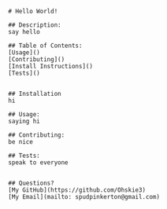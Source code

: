 
      # Hello World!

      ## Description:
      say hello

      ## Table of Contents:
      [Usage]()
      [Contributing]()
      [Install Instructions]()
      [Tests]()


      ## Installation
      hi

      ## Usage:
      saying hi

      ## Contributing:
      be nice

      ## Tests:
      speak to everyone

      
      ## Questions?
      [My GitHub](https://github.com/Ohskie3)
      [My Email](mailto: spudpinkerton@gmail.com)
      
